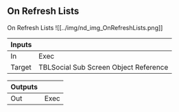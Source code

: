 ## On Refresh Lists
On Refresh Lists
![[../img/nd_img_OnRefreshLists.png]]

|Inputs||
|--|--|
| In | Exec |
| Target | TBLSocial Sub Screen Object Reference |

|Outputs||
|--|--|
| Out | Exec |
